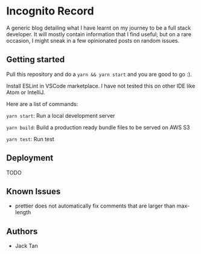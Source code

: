 # Incognito Record

A generic blog detailing what I have learnt on my journey to be a full stack developer. It will mostly contain information that I find useful; but on a rare occasion,
I might sneak in a few opinionated posts on random issues.

## Getting started

Pull this repository and do a `yarn && yarn start` and you are good to go :).

Install ESLint in VSCode marketplace. I have not tested this on other IDE like Atom or IntelliJ.

Here are a list of commands:

`yarn start`: Run a local development server

`yarn build`: Build a production ready bundle files to be served on AWS S3

`yarn test`: Run test

## Deployment

TODO

## Known Issues

* prettier does not automatically fix comments that are larger than max-length

## Authors

* Jack Tan
